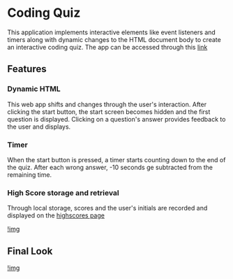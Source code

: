 # Coding Quiz

This application implements interactive elements like event listeners and timers along with dynamic changes to the HTML document body to create an interactive
coding quiz. The app can be accessed through this [link](https://smg061.github.io/codingquiz)

## Features
### Dynamic HTML
This web app shifts and changes through the user's interaction. After clicking the start button, the start screen becomes hidden and the first question is displayed. Clicking on a question's answer provides feedback to the user and displays.

### Timer
When the start button is pressed, a timer starts counting down to the end of the quiz. After each wrong answer, -10 seconds ge subtracted from the remaining time.


### High Score storage and retrieval

Through local storage, scores and the user's initials are recorded and displayed on the [highscores page](https://smg061.github.io/codingquiz/highscores.html)

[!img]()


## Final Look

[!img]()
